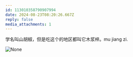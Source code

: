 ```yaml
---
id: 113010358790907994
date: 2024-08-23T08:20:26.667Z
reply: false
media_attachments: 1
---
```


学名叫山胡椒，但是吃这个的地区都叫它木浆梓。mu jiang zi.

![None](https://files.e5n.cc/media_attachments/files/113/010/353/965/747/653/original/e9ad81ed00e432db.jpg)

